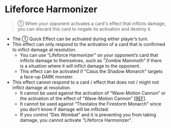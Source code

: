 # Lifeforce Harmonizer

> ① When your opponent activates a card's effect that inflicts damage, you can discard this card to negate its activation and destroy it.
  

*   The ① Quick Effect can be activated during either player’s turn.
*   This effect can only respond to the activation of a card that is confirmed to inflict damage at resolution.
    *   You can use “Lifeforce Harmonizer” on your opponent’s card that inflicts damage to themselves, such as “Zombie Mammoth” if there is a situation where it will inflict damage to the opponent.
    *   This effect can be activated if "Caius the Shadow Monarch" targets a face-up DARK monster.
*   This effect cannot respond to a card / effect that does not / might not inflict damage at resolution.
    *   It cannot be used against the activation of “Wave-Motion Cannon” or the activation of the effect of “Wave-Motion Cannon” \[[REF](https://www.pojo.biz/board/showthread.php?t=845835)\].
    *   It cannot be used against “Thestalos the Firestorm Monarch” since you don’t know if damage will be inflicted.
    *   If you control “Des Wombat” and it is preventing you from taking damage, you cannot activate “Lifeforce Harmonizer”.
